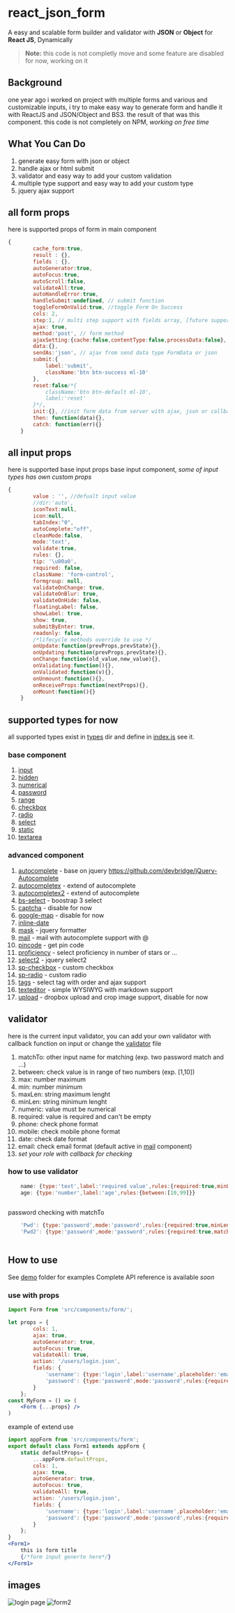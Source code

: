 # react_json_form
A easy and scalable form builder and validator with **JSON** or **Object** for **React JS**, Dynamically
> **Note:** this code is not completly move and some feature are disabled for now, working on it

## Background
one year ago i worked on project with multiple forms and various and customizable inputs, i try to make easy way to generate form and handle it with ReactJS and JSON/Object and BS3. the result of that was this component.
this code is not completely on NPM, _working on free time_                                                                                        
## What You Can Do
 1. generate easy form with json or object
 2. handle ajax or html submit
 3. validator and easy way to add your custom validation
 4. multiple type support and easy way to add your custom type
 5. jquery ajax support

## all form props
here is supported props of form in main component

```jsx
{
        cache_form:true,
        result : {},
        fields : {},
        autoGenerator:true,
        autoFocus:true,
        autoScroll:false,
        validateAll:true,
        autoHandleError:true,
        handleSubmit:undefined, // submit function
        toggleFormOnValid:true, //toggle Form On Success
        cols: 2,
        step:1, // multi step support with fields array, [future support]
        ajax: true,
        method:'post', // form method
        ajaxSetting:{cache:false,contentType:false,processData:false},
        data:{},
        sendAs:'json', // ajax from send data type FormData or json
        submit:{
            label:'submit',
            className:'btn btn-success ml-10'
        },
        reset:false/*{
            className:'btn btn-default ml-10',
            label:'reset'
        }*/,
        init:{}, //init form data from server with ajax, json or callback
        then: function(data){},
        catch: function(err){}
    }
```
## all input props
here is supported base input props base input component, _some of input types has own custom props_

```jsx
{
        value : '', //defualt input value
        //dir:'auto',
        iconText:null,
        icon:null,
        tabIndex:"0",
        autoComplete:"off",
        cleanMode:false,
        mode:'text',
        validate:true,
        rules: {},
        tip: '\u00a0',
        required: false,
        className: 'form-control',
        formgroup: null,
        validateOnChange: true,
        validateOnBlur: true,
        validateOnHide: false,
        floatingLabel: false,
        showLabel: true,
        show: true,
        submitByEnter: true,
        readonly: false,
        /*lifecycle methods override to use */
        onUpdate:function(prevProps,prevState){},
        onUpdating:function(prevProps,prevState){},
        onChange:function(old_value,new_value){},
        onValidating:function(){},
        onValidated:function(v){},
        onUnmount:function(){},
        onReceiveProps:function(nextProps){},
        onMount:function(){}
    }
```
## supported types for now
all supported types exist in [types](src/components/form/types) dir and define in [index.js](src/components/form/types/index.js) see it. 
### base component
1. [input](src/components/form/types/input.js)
1. [hidden](src/components/form/types/hidden.js)
1. [numerical](src/components/form/types/numerical.js)
1. [password](src/components/form/types/password.js)
1. [range](src/components/form/types/range.js)
1. [checkbox](src/components/form/types/checkbox.js)
2. [radio](src/components/form/types/radio.js)
2. [select](src/components/form/types/select.js)
2. [static](src/components/form/types/static.js)
2. [textarea](src/components/form/types/textarea.js)

### advanced component
1. [autocomplete](src/components/form/types/autocomplete.js) - base on jquery https://github.com/devbridge/jQuery-Autocomplete
1. [autocompletex](src/components/form/types/autocompletex.js) - extend of autocomplete
1. [autocompletex2](src/components/form/types/autocompletex2.js) - extend of autocomplete
1. [bs-select](src/components/form/types/bs-select.js) - boostrap 3 select
1. [captcha](src/components/form/types/captcha.js) - disable for now
1. [google-map](src/components/form/types/google-map.js) - disable for now
1. [inline-date](src/components/form/types/inline-date.js)
1. [mask](src/components/form/types/mask.js) - jquery formatter
1. [mail](src/components/form/types/mail.js) - mail with autocomplete support with @
1. [pincode](src/components/form/types/pincode.js) - get pin code
1. [proficiency](src/components/form/types/proficiency.js) - select proficiency in number of stars or ...
1. [select2](src/components/form/types/select2.js) - jquery select2
1. [sp-checkbox](src/components/form/types/sp-checkbox.js) - custom checkbox
1. [sp-radio](src/components/form/types/sp-radio.js) - custom radio
1. [tags](src/components/form/types/tags.js) - select tag with order and ajax support
1. [texteditor](src/components/form/types/texteditor.js) - simple WYSIWYG with markdown support
1. [upload](src/components/form/types/upload.js) - dropbox upload and crop image support, disable for now


## validator
here is the current input validator, you can add your own validator with callback function on input or change the [validator]((src/components/form/validator.js)) file
1. matchTo: other input name for matching (exp. two password match and ...)
1. between: check value is in range of two numbers (exp. [1,10])
1. max: number maximum
1. min: number minimum
1. maxLen: string maximum lenght
1. minLen: string minimum lenght
1. numeric: value must be numerical
1. required: value is required and can't be empty
1. phone: check phone format
1. mobile: check mobile phone format
1. date: check date format
1. email: check email format (default active in [mail](src/components/form/types/mail.js) component)
1. _set your role with callback for checking_

### how to use validator
```jsx
    name: {type:'text',label:'required value',rules:{required:true,minLen:1}}
    age: {type:'number',label:'age',rules:{between:[10,99]}}
    
```
password checking with matchTo
```jsx
    'Pwd': {type:'password',mode:'password',rules:{required:true,minLen:3},'password'},
    'Pwd2': {type:'password',mode:'password',rules:{required:true,matchTo:'Pwd2'},label:'repeat password'},
    
```

## How to use
See [demo](src/demo) folder for examples
Complete API reference is available _soon_

### use with props
```jsx
import Form from 'src/components/form/';

let props = {
        cols: 1,
        ajax: true,
        autoGenerator: true,
        autoFocus: true,
        validateAll: true,
        action: '/users/login.json',
        fields: {
            'username': {type:'login',label:'username',placeholder:'email or phone number',value:''},
            'password': {type:'password',mode:'password',rules:{required:true},icon:'key', placeholder:'password', label:'password',value:''}
        }
    };
const MyForm = () => (
    <Form {...props} />
)
```
example of extend use
```jsx 
import appForm from 'src/components/form';
export default class Form1 extends appForm {
    static defaultProps= {
        ...appForm.defaultProps,
        cols: 1,
        ajax: true,
        autoGenerator: true,
        autoFocus: true,
        validateAll: true,
        action: '/users/login.json',
        fields: {
            'username': {type:'login',label:'username',placeholder:'email or phone number',value:''},
            'password': {type:'password',mode:'password',rules:{required:true},icon:'key', placeholder:'password', label:'password',value:''}
        }
    };
}
<Form1>
    this is form title
    {/*form input generte here*/}
</Form1>
```

## images
![login page](https://github.com/Na5a/react_json_form/raw/master/public/images/login.png)
![form2](https://github.com/Na5a/react_json_form/raw/master/public/images/form2.png)

